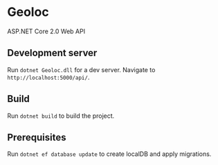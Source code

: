 # Geoloc
ASP.NET Core 2.0 Web API

## Development server
Run `dotnet Geoloc.dll` for a dev server. Navigate to `http://localhost:5000/api/`.

## Build
Run `dotnet build` to build the project.

## Prerequisites
Run `dotnet ef database update` to create localDB and apply migrations.

